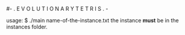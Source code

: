 #- . E V O L U T I O N A R Y   T E T R I S . -

usage: $ ./main name-of-the-instance.txt
the instance **must** be in the instances folder.
